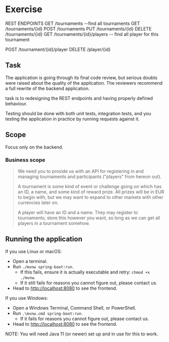 # Exercise

REST ENDPOINTS
GET /tournaments  --find all tournaments
GET /tournaments/{id}
POST /tournaments
PUT /tournaments/{id}
DELETE /tournaments/{id}
GET /tournaments/{id}/players  -- find all player for this tournament

POST /tournament/{id}/player
DELETE /player/{id}


## Task

The application is going through its final code review, but serious doubts were
raised about the quality of the application. The reviewers recommend a full
rewrite of the backend application.

task is to redesigning the REST endpoints and having properly defined behaviour.

Testing should be done with both unit tests, integration tests, and you testing
the application in practice by running requests against it. 


## Scope

Focus only on the backend.

### Business scope

> We need you to provide us with an API for registering in and managing
> tournaments and participants ("players" from hereon out).
>
> A tournament is some kind of event or challenge going on which has an ID,
> a name, and some kind of reward prize. All prizes will be in EUR to begin
> with, but we may want to expand to other markets with other currencies later
> on.
>
> A player will have an ID and a name. They may register to tournaments; store
> this however you want, so long as we can get all players in a tournament
> somehow.

## Running the application

If you use Linux or macOS:

  - Open a terminal.
  - Run `./mvnw spring-boot:run`.
    * If this fails, ensure it is actually executable and retry: `chmod +x ./mvnw`.
	* If it still fails for reasons you cannot figure out, please contact us.
  - Head to [http://localhost:8080](http://localhost:8080/) to see the frontend.

If you use Windows:

  - Open a Windows Terminal, Command Shell, or PowerShell.
  - Run `.\mvnw.cmd spring-boot:run`.
	* If it fails for reasons you cannot figure out, please contact us.
  - Head to [http://localhost:8080](http://localhost:8080/) to see the frontend.

NOTE: You will need Java 11 (or newer) set up and in use for this to work.
